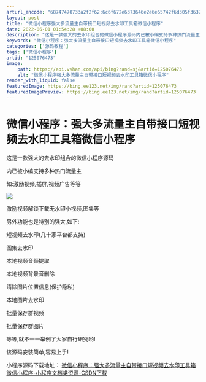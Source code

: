 ```yaml
---
arturl_encode: "68747470733a2f2f62:6c6f672e6373646e2e6e65742f6d305f36323034393838302f:61727469636c652f64657461696c732f313235303736343733"
layout: post
title: "微信小程序强大多流量主自带接口短视频去水印工具箱微信小程序"
date: 2022-06-01 01:54:28 +08:00
description: "这是一款强大的去水印组合的微信小程序源码内已被小编支持多种热门流量主如:激励"
keywords: "微信小程序：强大多流量主自带接口短视频去水印工具箱微信小程序"
categories: ['源码教程']
tags: ['微信小程序']
artid: "125076473"
image:
    path: https://api.vvhan.com/api/bing?rand=sj&artid=125076473
    alt: "微信小程序强大多流量主自带接口短视频去水印工具箱微信小程序"
render_with_liquid: false
featuredImage: https://bing.ee123.net/img/rand?artid=125076473
featuredImagePreview: https://bing.ee123.net/img/rand?artid=125076473
---
```


# 微信小程序：强大多流量主自带接口短视频去水印工具箱微信小程序

这是一款强大的去水印组合的微信小程序源码

内已被小编支持多种热门流量主

如:激励视频,插屏,视频广告等等

![](https://i-blog.csdnimg.cn/blog_migrate/55c18ddb4ccbda46f756f287d03d4c9d.png)

激励视频解锁下载无水印小视频,图集等

另外功能也是特别的强大,如下:

短视频去水印(几十家平台都支持)
  
图集去水印
  
本地视频音频提取
  
本地视频背景音删除
  
清除图片位置信息(保护隐私)
  
本地图片去水印
  
批量保存群视频
  
批量保存群图片
  
等等,就不一一举例了大家自行研究哟!
  
该源码安装简单,容易上手!

小程序源码下载地址：
[微信小程序：强大多流量主自带接口短视频去水印工具箱微信小程序-小程序文档类资源-CSDN下载](https://download.csdn.net/download/m0_62049880/85514484 "微信小程序：强大多流量主自带接口短视频去水印工具箱微信小程序-小程序文档类资源-CSDN下载")